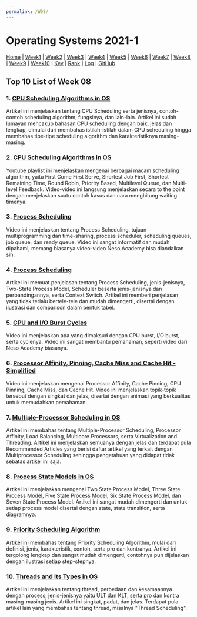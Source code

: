 ```yaml
---
permalink: /W08/
---
```

# Operating Systems 2021-1
[Home](../) |
[Week1](../W01/) |
[Week2](../W02/) |
[Week3](../W03/) |
[Week4](../W04/) |
[Week5](../W05/) |
[Week6](../W06/) |
[Week7](../W07/) |
[Week8](../W08/) |
[Week9](../W09/) |
[Week10](../W10/) |
[Key](TXT/mypubkey.txt) |
[Rank](TXT/myrank.txt) |
[Log](TXT/mylog.txt) |
[GitHub](https://github.com/tsanaativa/os211)

## Top 10 List of Week 08

### 1. [CPU Scheduling Algorithms in OS](https://www.guru99.com/cpu-scheduling-algorithms.html)
Artikel ini menjelaskan tentang CPU Scheduling serta jenisnya, contoh-contoh scheduling algorithm, fungsinya, dan lain-lain. Artikel ini sudah lumayan mencakup bahasan CPU scheduling dengan baik, jelas dan lengkap, dimulai dari membahas istilah-istilah dalam CPU scheduling hingga membahas tipe-tipe scheduling algorithm dan karakteristiknya masing-masing.

### 2. [CPU Scheduling Algorithms in OS](https://www.youtube.com/playlist?list=PLIY8eNdw5tW_lHyageTADFKBt9weJXndE)
Youtube playlist ini menjelaskan mengenai berbagai macam scheduling algorithm, yaitu First Come First Serve, Shortest Job First, Shortest Remaining Time, Round Robin, Priority Based, Multilevel Queue, dan Multi-level Feedback. Video-video ini langsung menjelaskan secara to the point dengan menjelaskan suatu contoh kasus dan cara menghitung waiting timenya.

### 3. [Process Scheduling](https://www.youtube.com/watch?v=2h3eWaPx8SA)
Video ini menjelaskan tentang Process Scheduling, tujuan multiprogramming dan time-sharing, process scheduler, scheduling queues, job queue, dan ready queue. Video ini sangat informatif dan mudah dipahami, memang biasanya video-video Neso Academy bisa diandalkan sih.

### 4. [Process Scheduling](https://www.tutorialspoint.com/operating_system/os_process_scheduling.htm)
Artikel ini memuat penjelasan tentang Process Scheduling, jenis-jenisnya, Two-State Process Model, Scheduler beserta jenis-jenisnya dan perbandingannya, serta Context Switch. Artikel ini memberi penjelasan yang tidak terlalu bertele-tele dan mudah dimengerti, disertai dengan ilustrasi dan comparison dalam bentuk tabel.

### 5. [CPU and I/O Burst Cycles](https://www.youtube.com/watch?v=pVzb3TUcDLo)
Video ini menjelaskan apa yang dimaksud dengan CPU burst, I/O burst, serta cyclenya. Video ini sangat membantu pemahaman, seperti video dari Neso Academy biasanya.

### 6. [Processor Affinity, Pinning, Cache Miss and Cache Hit - Simplified](https://www.youtube.com/watch?v=I83wdlfrTLE)
Video ini menjelaskan mengenai Processor Affinity, Cache Pinning, CPU Pinning, Cache Miss, dan Cache Hit. Video ini menjelaskan topik-topik tersebut dengan singkat dan jelas, disertai dengan animasi yang berkualitas untuk memudahkan pemahaman.

### 7. [Multiple-Processor Scheduling in OS](https://www.geeksforgeeks.org/multiple-processor-scheduling-in-operating-system/)
Artikel ini membahas tentang Multiple-Processor Scheduling, Processor Affinity, Load Balancing, Multicore Processors, serta Virtualization and Threading. Artikel ini menjelaskan semuanya dengan jelas dan terdapat pula Recommended Articles yang berisi daftar artikel yang terkait dengan Multiprocessor Scheduling sehingga pengetahuan yang didapat tidak sebatas artikel ini saja.

### 8. [Process State Models in OS](https://slaystudy.com/process-state-models-in-operating-system/)
Artikel ini menjelaskan mengenai Two State Process Model, Three State Process Model, Five State Process Model, Six State Process Model, dan Seven State Process Model. Artikel ini sangat mudah dimengerti dan untuk setiap process model disertai dengan state, state transition, serta diagramnya.

### 9. [Priority Scheduling Algorithm](https://www.guru99.com/priority-scheduling-program.html)
Artikel ini membahas tentang Priority Scheduling Algorithm, mulai dari definisi, jenis, karakteristik, contoh, serta pro dan kontranya. Artikel ini tergolong lengkap dan sangat mudah dimengerti, contohnya pun dijelaskan dengan ilustrasi setiap step-stepnya.

### 10. [Threads and Its Types in OS](https://www.geeksforgeeks.org/threads-and-its-types-in-operating-system/)
Artikel ini menjelaskan tentang thread, perbedaan dan kesamaannya dengan process, jenis-jenisnya yaitu ULT dan KLT, serta pro dan kontra masing-masing jenis. Artikel ini singkat, padat, dan jelas. Terdapat pula artikel lain yang membahas tentang thread, misalnya "Thread Scheduling".
